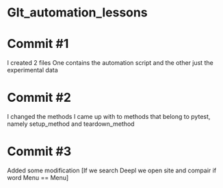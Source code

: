 # GIt_automation_lessons
# Commit #1
I created 2 files One contains the automation script and the other just the experimental data
# Commit #2
I changed the methods I came up with to methods that belong to pytest, namely setup_method and teardown_method
# Commit #3
Added some modification [If we search Deepl we open site and compair if word Menu == Menu]